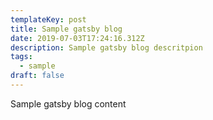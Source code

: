 ```yaml
---
templateKey: post
title: Sample gatsby blog
date: 2019-07-03T17:24:16.312Z
description: Sample gatsby blog descritpion
tags:
  - sample
draft: false
---
```

Sample gatsby blog content
